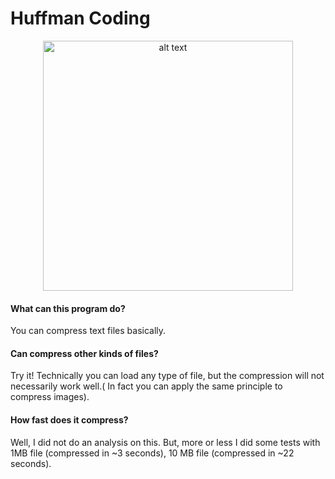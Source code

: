 # Huffman Coding

<p align="center">
<img src="https://i.imgur.com/7bydXvR.png" alt="alt text" width="400" height="whatever">
</p>

#### What can this program do?
You can compress text files basically.
#### Can compress other kinds of files?
Try it! Technically you can load any type of file, but the compression will not necessarily work well.( In fact you can apply the same principle to compress images).
#### How fast does it compress?
Well, I did not do an analysis on this. But, more or less I did some tests with 1MB file (compressed in ~3 seconds), 10 MB file (compressed in ~22 seconds).
